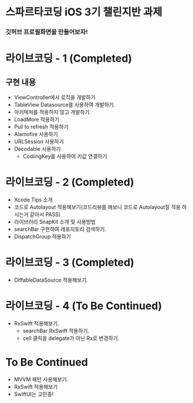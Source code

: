 # 스파르타코딩 iOS 3기 챌린지반 과제
### 깃허브 프로필화면을 만들어보자!

# 라이브코딩 - 1 (Completed)
## 구현 내용
- ViewController에서 로직을 개발하기
- TableView Datasource를 사용하여 개발하기.
- 아키텍처를 적용하지 않고 개발하기
- LoadMore 적용하기
- Pull to refresh 적용하기
- Alamofire 사용하기
- URLSession 사용하기
- Decodable 사용하기
  - CodiingKey를 사용하여 키값 연결하기


# 라이브코딩 - 2 (Completed)
- Xcode Tips 소개
- 코드로 Autolayout 적용해보기(코드리뷰를 해보니 코드로 Autolayout잘 적용 하시는거 같아서 PASS)
- 라이브러리 SnapKit 소개 및 사용방법
- searchBar 구현하여 레포지토리 검색하기.
- DispatchGroup 적용하기

# 라이브코딩 - 3 (Completed)
- DiffableDataSource 적용해보기.

# 라이브코딩 - 4 (To Be Continued)
- RxSwift 적용해보기.
    - searchBar RxSwift 적용하기.
    - cell 클릭을 delegate가 아닌 Rx로 변경하기.

# To Be Continued
- MVVM 패턴 사용해보기.
- RxSwift 적용해보기
- SwiftUI는 고민중!
